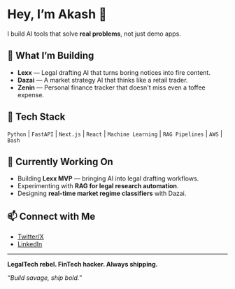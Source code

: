 # Hey, I’m Akash 👋
I build AI tools that solve **real problems**, not just demo apps.


## 🚀 What I’m Building
- **Lexx** — Legal drafting AI that turns boring notices into fire content.
- **Dazai** — A market strategy AI that thinks like a retail trader.
- **Zenin** — Personal finance tracker that doesn't miss even a toffee expense.

## 🧰 Tech Stack
`Python` | `FastAPI` | `Next.js` | `React` | `Machine Learning` | `RAG Pipelines` | `AWS` | `Bash`

## 📢 Currently Working On
- Building **Lexx MVP** — bringing AI into legal drafting workflows.
- Experimenting with **RAG for legal research automation**.
- Designing **real-time market regime classifiers** with Dazai.

## 📫 Connect with Me
- [Twitter/X](https://twitter.com/not_a_genius__)
- [LinkedIn](https://linkedin.com/in/-akash-kumar)

---

**LegalTech rebel. FinTech hacker. Always shipping.**

*“Build savage, ship bold.”*
